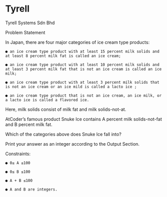 # Tyrell
Tyrell Systems Sdn Bhd 

Problem Statement

  In Japan, there are four major categories of ice cream type products:
  
    ● an ice cream type product with at least 15 percent milk solids and at least 8 percent milk fat is called an ice cream;
    
    ● an ice cream type product with at least 10 percent milk solids and at least 3 percent milk fat that is not an ice cream is called an ice milk;
    
    ● an ice cream type product with at least 3 percent milk solids that is not an ice cream or an ice mild is called a lacto ice ;
    
    ● an ice cream type product that is not an ice cream, an ice milk, or a lacto ice is called a flavored ice. 


  
  Here, milk solids consist of milk fat and milk solids-not-at.
  
  AtCoder’s famous product Snuke Ice contains A percent milk solids-not-fat and B percent milk fat.
  
  Which of the categories above does Snuke Ice fall into?
  
  Print your answer as an integer according to the Output Section.




Constraints: 

    ● 0≤ A ≤100
    
    ● 0≤ B ≤100
    
    ● A + B ≤100
    
    ● A and B are integers.
